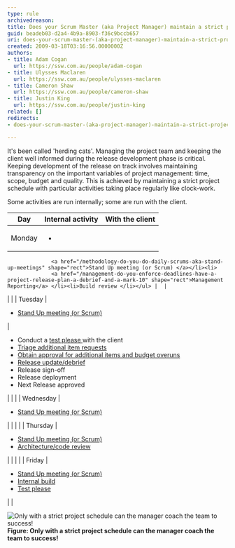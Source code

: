 ```yaml
---
type: rule
archivedreason: 
title: Does your Scrum Master (aka Project Manager) maintain a strict project schedule?
guid: beadeb03-d2a4-4b9a-8903-f36c9bccb657
uri: does-your-scrum-master-(aka-project-manager)-maintain-a-strict-project-schedule
created: 2009-03-18T03:16:56.0000000Z
authors:
- title: Adam Cogan
  url: https://ssw.com.au/people/adam-cogan
- title: Ulysses Maclaren
  url: https://ssw.com.au/people/ulysses-maclaren
- title: Cameron Shaw
  url: https://ssw.com.au/people/cameron-shaw
- title: Justin King
  url: https://ssw.com.au/people/justin-king
related: []
redirects:
- does-your-scrum-master-(aka-project-manager)-maintain-a-strict-project-schedule

---
```


It's been called 'herding cats'. Managing the project team and keeping the client well informed during the release development phase is critical. Keeping development of the release on track involves maintaining transparency on the important variables of project management: time, scope, budget and quality. This is achieved by maintaining a strict project schedule with particular activities taking place regularly like clock-work.  
<!--endintro-->

Some activities are run internally; some are run with the client.
 

| Day  | Internal activity  | With the client |
| --- | --- | --- |
| Monday  | <ul><li>
                  <a href="/methodology-do-you-do-daily-scrums-aka-stand-up-meetings" shape="rect">Stand Up meeting (or Scrum) </a></li><li>
                  <a href="/management-do-you-enforce-deadlines-have-a-project-release-plan-a-debrief-and-a-mark-10" shape="rect">Management Reporting</a> </li><li>Build review </li></ul> |  |
| |
| Tuesday  | <ul><li>
                  <a href="/methodology-do-you-do-daily-scrums-aka-stand-up-meetings" shape="rect"></a><a href="/methodology-do-you-do-daily-scrums-aka-stand-up-meetings" shape="rect">Stand Up meeting (or Scrum) </a><a href="/methodology-do-you-do-daily-scrums-aka-stand-up-meetings" shape="rect"> </a> </li></ul> | <ul><li>Conduct a 
                  <a href="/conduct-a-test-please-internally-and-then-with-the-client" shape="rect">test please </a>with the client </li><li>
                  <a href="/estimating-do-you-know-what-tasks-are-involved-in-addition-to-just-development-work-items" shape="rect">Triage additional item requests</a> </li><li>
                  <a href="/do-you-email-clients-as-soon-as-you-realise-you-will-overrun-your-original-estimate" shape="rect">Obtain approval for additional items and budget overuns</a> </li><li>
                  <a href="/management-do-you-have-a-release-update-debrief-meeting-on-a-weekly-basis" shape="rect">Release update/debrief</a> </li><li>Release sign-off </li><li>Release deployment </li><li>Next Release approved </li></ul> |
| |
| Wednesday  | <ul><li>
                  <a href="/methodology-do-you-do-daily-scrums-aka-stand-up-meetings" shape="rect">Stand Up meeting (or Scrum) </a> 
                  <ul></ul></li></ul> |  |
| |
| Thursday  | <ul><li>
                  <a href="/methodology-do-you-do-daily-scrums-aka-stand-up-meetings" shape="rect">Stand Up meeting (or Scrum) </a> </li><li>
                  <a href="/rules-to-better-architecture-and-code-review" shape="rect">Architecture/code review</a> </li></ul> |  |
| |
| Friday  | <ul><li>
                  <a href="/methodology-do-you-do-daily-scrums-aka-stand-up-meetings" shape="rect">Stand Up meeting (or Scrum) </a> </li><li>
                  <a href="http://www.ssw.com.au/ssw/Standards/Rules/RulesToBetterSetups.aspx#BuildVersionDay" shape="rect">Internal build</a> </li><li>
                  <a href="/conduct-a-test-please-internally-and-then-with-te-client" shape="rect">Test please</a> </li></ul> |  |



![Only with a strict project schedule can the manager coach the team to success!](ProjectManagement_Coach.jpg)**Figure: Only with a strict project schedule can the manager coach the team to success!**
